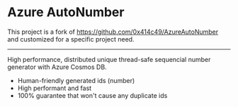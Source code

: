 # Azure AutoNumber

This project is a fork of https://github.com/0x414c49/AzureAutoNumber and customized for a specific project need.

---

High performance, distributed unique thread-safe sequencial number generator with Azure Cosmos DB.

- Human-friendly generated ids (number)
- High performant and fast
- 100% guarantee that won't cause any duplicate ids
